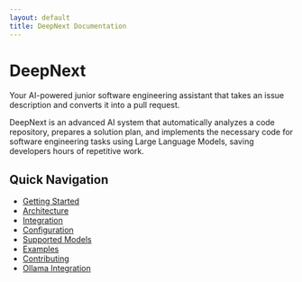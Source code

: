 ```yaml
---
layout: default
title: DeepNext Documentation
---
```


# DeepNext

Your AI-powered junior software engineering assistant that takes an issue description and converts it into a pull request.

DeepNext is an advanced AI system that automatically analyzes a code repository, prepares a solution plan, and implements the necessary code for software engineering tasks using Large Language Models, saving developers hours of repetitive work.

## Quick Navigation

- [Getting Started](./getting-started.html)
- [Architecture](./architecture.html)
- [Integration](./integration.html)
- [Configuration](./configuration.html)
- [Supported Models](./supported_models.html)
- [Examples](./examples.html)
- [Contributing](./contributing.html)
- [Ollama Integration](./ollama-integration.html)
